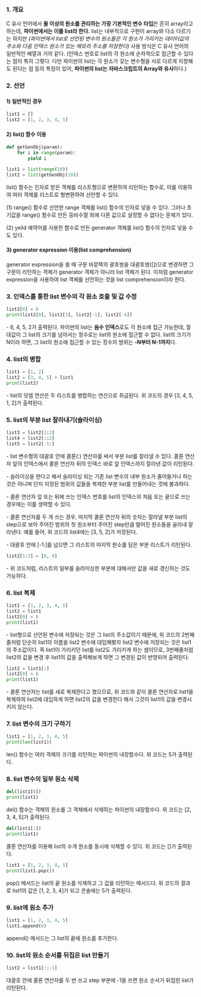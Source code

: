 
### 1. 개요

C 유사 언어에서 **둘 이상의 원소를 관리하는 가장 기본적인 변수 타입**은 흔히 array라고 하는데, **파이썬에서는 이를 list라 한다.** list는 내부적으로 구현이 array와 다소 다르기는 하지만 _(파이썬에서 list로 선언된 변수의 원소들은 각 원소가 가리키는 데이터값의 주소와 다음 인덱스 원소가 있는 메모리 주소를 저장한다)_ 사용 방식은 C 유사 언어의 일반적인 배열과 거의 같다. (인덱스 번호로 list의 각 원소에 순차적으로 접근할 수 있다는 점이 특히 그렇다. 다만 파이썬의 list는 각 원소가 갖는 변수형을 서로 다르게 지정해도 된다는 점 등의 특징이 있어, **파이썬의 list는 자바스크립트의 Array와 유사**하다.)

### 2. 선언

#### 1) 일반적인 경우

```python
list1 = []
list2 = [1, 2, 3, 4, 5]
```

#### 2) list() 함수 이용

```python
def getGenObj(param):
    for i in range(param):
        yield i

list1 = list(range(10))
list2 = list(getGenObj(10))
```

list() 함수는 인자로 받은 객체를 리스트형으로 변환하여 리턴하는 함수로, 이를 이용하여 여러 객체를 리스트로 형변환하여 선언할 수 있다. 

(1) range() 함수로 선언한 range 객체를 list() 함수의 인자로 넣을 수 있다. 그러나 초기값을 range() 함수로 만든 등비수열 외에 다른 값으로 설정할 수 없다는 문제가 있다.

(2) yeild 예약어를 사용한 함수로 만든 generator 객체를 list() 함수의 인자로 넣을 수도 있다.


#### 3) generator expression 이용(list comprehension)

generator expression을 쓸 때 구문 바깥쪽의 괄호쌍을 대괄호쌍([])으로 변경하면 그 구문이 리턴하는 객체가 generator 객체가 아니라 list 객체가 된다. 이처럼 generator expression을 사용하여 list 객체를 선언하는 것을 list comprehension이라 한다.


### 3. 인덱스를 통한 list 변수의 각 원소 호출 및 값 수정

```python
list2[0] = 6
print(list2[0], list2[3], list2[-1], list2[-4])
```
\- 6, 4, 5, 2가 출력된다. 파이썬의 list는 **음수 인덱스**로도 각 원소에 접근 가능한데, 절대값이 그 list의 크기를 넘어서는 정수로는 list의 원소에 접근할 수 없다. list의 크기가 N이라 하면, 그 list의 원소에 접근할 수 있는 정수의 범위는 **-N부터 N-1까지**다.

### 4. list의 병합

```python
list1 = [1, 2]
list2 = [3, 4, 5] + list1
print(list2)
```
\- list의 덧셈 연산은 두 리스트를 병합하는 연산으로 취급된다. 위 코드의 경우 [3, 4, 5, 1, 2]가 출력된다.


### 5. list의 부분 list 잘라내기(슬라이싱)

```python
list3 = list2[1:2]
list4 = list2[::2]
list5 = list2[-1:]
```

\- list 변수형의 대괄호 안에 콜론(:) 연산자를 써서 부분 list를 잘라낼 수 있다. 콜론 연산자 앞의 인덱스에서 콜론 연산자 뒤의 인덱스 바로 앞 인덱스까지 잘라낸 값이 리턴된다.

\- 슬라이싱을 한다고 해서 슬라이싱 되는 기존 list 변수의 내부 원소가 줄어들거나 하는 것은 아니며 단지 지정된 범위의 값들을 복제한 부분 list를 만들어내는 것에 불과하다.

\- 콜론 연산자 앞 또는 뒤에 쓰는 인덱스 번호를 list의 인덱스의 처음 또는 끝으로 쓰는 경우에는 이를 생략할 수 있다. 

\- 콜론 연산자를 두 개 쓰는 경우, 마지막 콜론 연산자 뒤의 숫자는 잘라낼 부분 list의 step으로 보아 주어진 범위의 첫 원소부터 주어진 step만큼 떨어진 원소들을 골라내 잘라낸다. 예를 들어, 위 코드의 list4에는 [3, 5, 2]가 저장된다.

\- 대괄호 안에 [-1:]를 넘으면 그 리스트의 마지막 원소를 담은 부분 리스트가 리턴된다.


```python
list2[1:3] = [0, 0]
```

\- 위 코드처럼, 리스트의 일부를 슬라이싱한 부분에 대해서만 값을 새로 갱신하는 것도 가능하다.


### 6. list 복제

```python
list1 = [1, 2, 3, 4, 5]
list2 = list1
list2[0] = 6
print(list1)
```

\- list형으로 선언된 변수에 저장되는 것은 그 list의 주소값이기 때문에, 위 코드의 2번째줄처럼 단순히 list1의 이름을 list2 변수에 대입해봤자 list2 변수에 저장되는 것은 list1의 주소값이다. 즉 list1이 가리키던 list를 list2도 가리키게 하는 셈이므로, 3번째줄처럼 list2의 값을 변경 후 list1의 값을 출력해보게 하면 그 변경된 값이 반영되어 출력된다.

```python
list2 = list1[:]
list2[0] = 6
print(list1)
```

\- 콜론 연산자는 list를 새로 복제한다고 했으므로, 위 코드와 같이 콜론 연산자로 list1을 복제하여 list2에 대입하게 하면 list2의 값을 변경한다 해서 그것이 list1의 값을 변경시키지 않는다.

### 7. list 변수의 크기 구하기

```python
list1 = [1, 2, 3, 4, 5]
print(len(list1))
```

len() 함수는 여러 객체의 크기를 리턴하는 파이썬의 내장함수다. 위 코드는 5가 출력된다.


### 8. list 변수의 일부 원소 삭제

```python
del(list1[0])
print(list1)
```

del() 함수는 객체의 원소를 그 객체에서 삭제하는 파이썬의 내장함수다. 위 코드는 [2, 3, 4, 5]가 출력된다.

```python
del(list1[:])
print(list1)
```

콜론 연산자를 이용해 list의 수개 원소를 동시에 삭제할 수 있다. 위 코드는 []가 출력된다.

```python
list1 = [1, 2, 3, 4, 5]
print(list1.pop())
```

pop() 메서드는 list의 끝 원소를 삭제하고 그 값을 리턴하는 메서드다. 위 코드의 결과로 list1의 값은 [1, 2, 3, 4]가 되고 콘솔에는 5가 출력된다.


### 9. list에 원소 추가

```python
list1 = [1, 2, 3, 4, 5]
list1.append(6)
```

append() 메서드는 그 list의 끝에 원소를 추가한다.


### 10. list의 원소 순서를 뒤집은 list 만들기

```python
list2 = list1[::-1]
```

대괄호 안에 콜론 연산자를 두 번 쓰고 step 부분에 -1을 쓰면 원소 순서가 뒤집힌 list가 리턴된다.